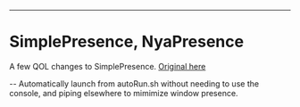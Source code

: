 ---

# SimplePresence, NyaPresence
A few QOL changes to SimplePresence. [Original here](https://github.com/justdotJS/SimplePresence/wiki/)

-- Automatically launch from autoRun.sh without needing to use the console, and piping elsewhere to mimimize window presence.

